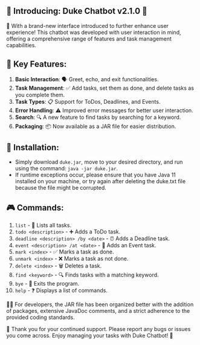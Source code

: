 ## 🚀 Introducing: Duke Chatbot v2.1.0 🤖

🎉 With a brand-new interface introduced to further enhance user experience! This chatbot was developed with user interaction in mind, offering a comprehensive range of features and task management capabilities.

## 🌟 Key Features:

1. **Basic Interaction**: 🗣️ Greet, echo, and exit functionalities.
2. **Task Management**: ✅ Add tasks, set them as done, and delete tasks as you complete them.
3. **Task Types**: 📋 Support for ToDos, Deadlines, and Events.
4. **Error Handling**: ⚠️ Improved error messages for better user interaction.
5. **Search**: 🔍 A new feature to find tasks by searching for a keyword.
6. **Packaging**: 📦 Now available as a JAR file for easier distribution.

## 🔧 Installation:
- Simply download `duke.jar`, move to your desired directory, and run using the command: `java -jar duke.jar`.
- If runtime exceptions occur, please ensure that you have Java 11 installed on your machine, or try again after deleting
the duke.txt file because the file might be corrupted.

## 🎮 Commands:

1. `list` - 📝 Lists all tasks.
2. `todo <description>` - ➕ Adds a ToDo task.
3. `deadline <description> /by <date>` - ⏰ Adds a Deadline task.
4. `event <description> /at <date>` - 🎉 Adds an Event task.
5. `mark <index>` - ✅ Marks a task as done.
6. `unmark <index>` - ❌ Marks a task as not done.
7. `delete <index>` - 🗑️ Deletes a task.
8. `find <keyword>` - 🔍 Finds tasks with a matching keyword.
9. `bye` - 🚪 Exits the program.
10. `help` - ❓ Displays a list of commands.


👨‍💻 For developers, the JAR file has been organized better with the addition of packages, extensive JavaDoc comments, and a strict adherence to the provided coding standards.

🙏 Thank you for your continued support. Please report any bugs or issues you come across. Enjoy managing your tasks with Duke Chatbot! 📓
